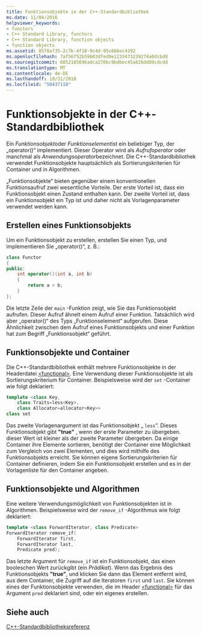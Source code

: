 ```yaml
---
title: Funktionsobjekte in der C++-Standardbibliothek
ms.date: 11/04/2016
helpviewer_keywords:
- functors
- C++ Standard Library, functors
- C++ Standard Library, function objects
- function objects
ms.assetid: 85f8a735-2c7b-4f10-9c4d-95c666ec4192
ms.openlocfilehash: 7af56f52b59b03dfed9e1233473239274a0dcbd8
ms.sourcegitcommit: 6052185696adca270bc9bdbec45a626dd89cdcdd
ms.translationtype: MT
ms.contentlocale: de-DE
ms.lasthandoff: 10/31/2018
ms.locfileid: "50437118"
---
```

# <a name="function-objects-in-the-c-standard-library"></a>Funktionsobjekte in der C++-Standardbibliothek

Ein *Funktionsobjekt*oder *Funktionselement*ist ein beliebiger Typ, der „operator()“ implementiert. Dieser Operator wird als *Aufrufoperator* oder manchmal als *Anwendungsoperator*bezeichnet. Die C++-Standardbibliothek verwendet Funktionsobjekte hauptsächlich als Sortierungskriterien für Container und in Algorithmen.

„Funktionsobjekte“ bieten gegenüber einem konventionellen Funktionsaufruf zwei wesentliche Vorteile. Der erste Vorteil ist, dass ein Funktionsobjekt einen Zustand enthalten kann. Der zweite Vorteil ist, dass ein Funktionsobjekt ein Typ ist und daher nicht als Vorlagenparameter verwendet werden kann.

## <a name="creating-a-function-object"></a>Erstellen eines Funktionsobjekts

Um ein Funktionsobjekt zu erstellen, erstellen Sie einen Typ, und implementieren Sie „operator()“, z. B.:

```cpp
class Functor
{
public:
    int operator()(int a, int b)
    {
        return a < b;
    }
};
```

Die letzte Zeile der `main` -Funktion zeigt, wie Sie das Funktionsobjekt aufrufen. Dieser Aufruf ähnelt einem Aufruf einer Funktion. Tatsächlich wird aber „operator()“ des Typs „Funktionselement“ aufgerufen. Diese Ähnlichkeit zwischen dem Aufruf eines Funktionsobjekts und einer Funktion hat zum Begriff „Funktionsobjekt“ geführt.

## <a name="function-objects-and-containers"></a>Funktionsobjekte und Container

Die C++-Standardbibliothek enthält mehrere Funktionsobjekte in der Headerdatei [\<functional>](../standard-library/functional.md). Eine Verwendung dieser Funktionsobjekte ist als Sortierungskriterium für Container. Beispielsweise wird der `set` -Container wie folgt deklariert:

```cpp
template <class Key,
    class Traits=less<Key>,
    class Allocator=allocator<Key>>
class set
```

Das zweite Vorlagenargument ist das Funktionsobjekt „ `less`“. Dieses Funktionsobjekt gibt **"true"** , wenn der erste Parameter zu übergeben. dieser Wert ist kleiner als der zweite Parameter übergeben. Da einige Container ihre Elemente sortieren, benötigt der Container eine Möglichkeit zum Vergleich von zwei Elementen, und dies wird mithilfe des Funktionsobjekts erreicht. Sie können eigene Sortierungskriterien für Container definieren, indem Sie ein Funktionsobjekt erstellen und es in der Vorlagenliste für den Container angeben.

## <a name="function-objects-and-algorithms"></a>Funktionsobjekte und Algorithmen

Eine weitere Verwendungsmöglichkeit von Funktionsobjekten ist in Algorithmen. Beispielsweise wird der `remove_if` -Algorithmus wie folgt deklariert:

```cpp
template <class ForwardIterator, class Predicate>
ForwardIterator remove_if(
    ForwardIterator first,
    ForwardIterator last,
    Predicate pred);
```

Das letzte Argument für `remove_if` ist ein Funktionsobjekt, das einen booleschen Wert zurückgibt (ein *Prädikat*). Wenn das Ergebnis des Funktionsobjekts **"true"**, und klicken Sie dann das Element entfernt wird, aus dem Container, die Zugriff auf die Iteratoren `first` und `last`. Sie können eines der Funktionsobjekte verwenden, die im Header [\<functional>](../standard-library/functional.md) für das Argument `pred` deklariert sind, oder ein eigenes erstellen.

## <a name="see-also"></a>Siehe auch

[C++-Standardbibliotheksreferenz](../standard-library/cpp-standard-library-reference.md)<br/>
